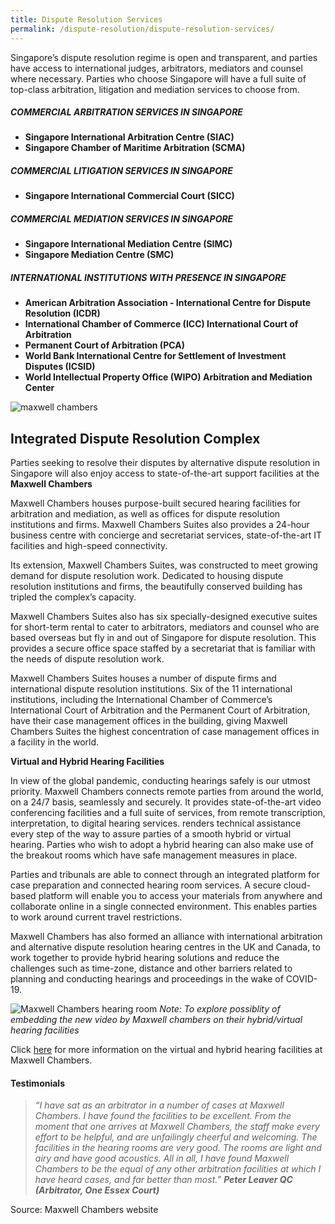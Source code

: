 ```yaml
---
title: Dispute Resolution Services
permalink: /dispute-resolution/dispute-resolution-services/
---
```


Singapore’s dispute resolution regime is open and transparent, and parties have access to international judges, arbitrators, mediators and counsel where necessary. Parties who choose Singapore will have a full suite of top-class arbitration, litigation and mediation services to choose from.

##### COMMERCIAL ARBITRATION SERVICES IN SINGAPORE

- **Singapore International Arbitration Centre (SIAC)**
- **Singapore Chamber of Maritime Arbitration (SCMA)**

##### COMMERCIAL LITIGATION SERVICES IN SINGAPORE

- **Singapore International Commercial Court (SICC)** 

##### COMMERCIAL MEDIATION SERVICES IN SINGAPORE

- **Singapore International Mediation Centre (SIMC)**
- **Singapore Mediation Centre (SMC)**

##### INTERNATIONAL INSTITUTIONS WITH PRESENCE IN SINGAPORE

- **American Arbitration Association - International Centre for Dispute Resolution (ICDR)**
- **International Chamber of Commerce (ICC) International Court of Arbitration**
- **Permanent Court of Arbitration (PCA)**
- **World Bank International Centre for Settlement of Investment Disputes (ICSID)**
- **World Intellectual Property Office (WIPO) Arbitration and Mediation Center**


![maxwell chambers](/images/mock-15-maxwell.png)

## Integrated Dispute Resolution Complex

Parties seeking to resolve their disputes by alternative dispute resolution in Singapore will also enjoy access to state-of-the-art support facilities at the **Maxwell Chambers** 

Maxwell Chambers houses purpose-built secured hearing facilities for arbitration and mediation, as well as offices for dispute resolution institutions and firms. Maxwell Chambers Suites also provides a 24-hour business centre with concierge and secretariat services, state-of-the-art IT facilities and high-speed connectivity.

Its extension, Maxwell Chambers Suites, was constructed to meet growing demand for dispute resolution work. Dedicated to housing dispute resolution institutions and firms, the beautifully conserved building has tripled the complex’s capacity.

Maxwell Chambers Suites also has six specially-designed executive suites for short-term rental to cater to arbitrators, mediators and counsel who are based overseas but fly in and out of Singapore for dispute resolution. This provides a secure office space staffed by a secretariat that is familiar with the needs of dispute resolution work.

Maxwell Chambers Suites houses a number of dispute firms and international dispute resolution institutions. Six of the 11 international institutions, including the International Chamber of Commerce’s International Court of Arbitration and the Permanent Court of Arbitration, have their case management offices in the building, giving Maxwell Chambers Suites the highest concentration of case management offices in a facility in the world.

**Virtual and Hybrid Hearing Facilities**

In view of the global pandemic, conducting hearings safely is our utmost priority. Maxwell Chambers connects remote parties from around the world, on a 24/7 basis, seamlessly and securely. It provides state-of-the-art video conferencing facilities and a full suite of services, from remote transcription, interpretation, to digital hearing services. renders technical assistance every step of the way to assure parties of a smooth hybrid or virtual hearing. Parties who wish to adopt a hybrid hearing can also make use of the breakout rooms which have safe management measures in place.

Parties and tribunals are able to connect through an integrated platform for case preparation and connected hearing room services. A secure cloud-based platform will enable you to access your materials from anywhere and collaborate online in a single connected environment. This enables parties to work around current travel restrictions.

Maxwell Chambers has also formed an alliance with international arbitration and alternative dispute resolution hearing centres in the UK and Canada, to work together to provide hybrid hearing solutions and reduce the challenges such as time-zone, distance and other barriers related to planning and conducting hearings and proceedings in the wake of COVID-19.

![Maxwell Chambers hearing room](/images/mock-16-maxwell.jpg) 
*Note: To explore possiblity of embedding the new video by Maxwell chambers on their hybrid/virtual hearing facilities*

Click [here](https://www.maxwellchambers.com/2020/09/01/maxwell-chambers-hybrid-and-virtual-hearing-solutions-video-in-collaboration-with-the-ministry-of-law/) for more information on the virtual and hybrid hearing facilities at Maxwell Chambers.


#### Testimonials



> _“I have sat as an arbitrator in a number of cases at Maxwell Chambers. I have found the facilities to be excellent. From the moment that one arrives at Maxwell Chambers, the staff make every effort to be helpful, and are unfailingly cheerful and welcoming. The facilities in the hearing rooms are very good. The rooms are light and airy and have good acoustics. All in all, I have found Maxwell Chambers to be the equal of any other arbitration facilities at which I have heard cases, and far better than most.” **Peter Leaver QC (Arbitrator, One Essex Court)**_

Source: Maxwell Chambers website

